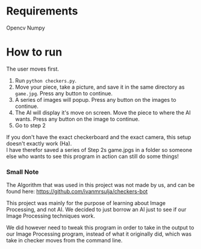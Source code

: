 # Requirements
Opencv
Numpy

# How to run
The user moves first.

1. Run ` python checkers.py `.
2. Move your piece, take a picture, and save it in the same directory as ` game.jpg `. Press any button to continue.
3. A series of images will popup. Press any button on the images to continue.
4. The AI will display it's move on screen. Move the piece to where the AI wants. Press any button on the image to continue.
5. Go to step 2

If you don't have the exact checkerboard and the exact camera, this setup doesn't exactly work (Ha). <br/>
I have therefor saved a series of Step 2s game.jpgs in a folder so someone else who wants to see this program
in action can still do some things!

### Small Note
The Algorithm that was used in this project was not made by us, and can be found here: 
https://github.com/ivanmrsulja/checkers-bot

This project was mainly for the purpose of learning about Image Processing, and not AI.
We decided to just borrow an AI just to see if our Image Processing techniques work.

We did however need to tweak this program in order to take in the output to our Image Processing
program, instead of what it originally did, which was take in checker moves from the command line.

